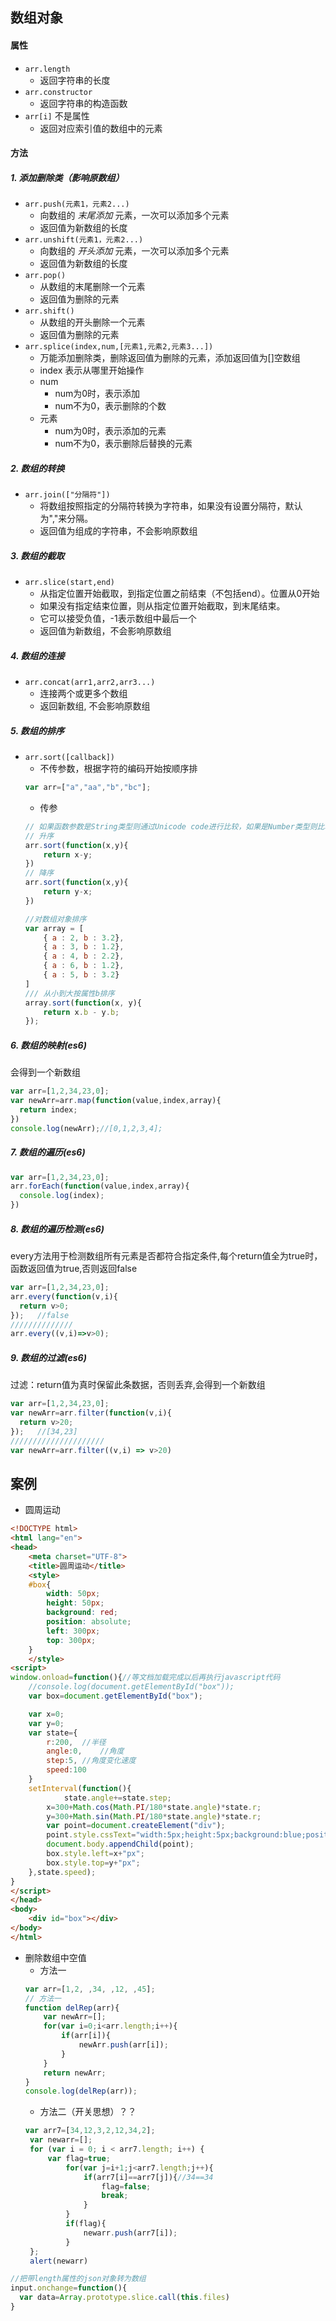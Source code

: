 ## 数组对象
#### 属性
- `arr.length`
  - 返回字符串的长度
- `arr.constructor`
  - 返回字符串的构造函数
- `arr[i]`  不是属性
	- 返回对应索引值的数组中的元素

#### 方法
##### 1. 添加删除类（影响原数组）
- `arr.push(元素1，元素2...)`
	- 向数组的 *末尾添加* 元素，一次可以添加多个元素
	- 返回值为新数组的长度
- `arr.unshift(元素1，元素2...)`
	- 向数组的 *开头添加* 元素，一次可以添加多个元素
	- 返回值为新数组的长度
- `arr.pop()`
	- 从数组的末尾删除一个元素
	- 返回值为删除的元素
- `arr.shift()`
	- 从数组的开头删除一个元素
	- 返回值为删除的元素
- `arr.splice(index,num,[元素1,元素2,元素3...])`
	- 万能添加删除类，删除返回值为删除的元素，添加返回值为[]空数组
	- index 表示从哪里开始操作
	- num
		- num为0时，表示添加
		- num不为0，表示删除的个数
	- 元素
		- num为0时，表示添加的元素
		- num不为0，表示删除后替换的元素

##### 2. 数组的转换
- `arr.join(["分隔符"])`
	- 将数组按照指定的分隔符转换为字符串，如果没有设置分隔符，默认为","来分隔。
	- 返回值为组成的字符串，不会影响原数组

##### 3. 数组的截取
- `arr.slice(start,end)`
	- 从指定位置开始截取，到指定位置之前结束（不包括end）。位置从0开始
	- 如果没有指定结束位置，则从指定位置开始截取，到末尾结束。
	- 它可以接受负值，-1表示数组中最后一个
	- 返回值为新数组，不会影响原数组

##### 4. 数组的连接
- `arr.concat(arr1,arr2,arr3...)`
	- 连接两个或更多个数组
	- 返回新数组, 不会影响原数组

##### 5. 数组的排序
- `arr.sort([callback])`
	- 不传参数，根据字符的编码开始按顺序排
	```javascript
	var arr=["a","aa","b","bc"];
	```
	- 传参
	```javascript
	// 如果函数参数是String类型则通过Unicode code进行比较，如果是Number类型则比较值的大小
	// 升序
	arr.sort(function(x,y){
		return x-y;
	})
	// 降序
	arr.sort(function(x,y){
		return y-x;
	})

	//对数组对象排序
	var array = [
		{ a : 2, b : 3.2},
		{ a : 3, b : 1.2},
		{ a : 4, b : 2.2},
		{ a : 6, b : 1.2},
		{ a : 5, b : 3.2}
	]
	/// 从小到大按属性b排序
	array.sort(function(x, y){
		return x.b - y.b;
	});
	```

##### 6. 数组的映射(es6)
会得到一个新数组

```javascript
var arr=[1,2,34,23,0];
var newArr=arr.map(function(value,index,array){
  return index;
})
console.log(newArr);//[0,1,2,3,4];
```

##### 7. 数组的遍历(es6)
```javascript
var arr=[1,2,34,23,0];
arr.forEach(function(value,index,array){
  console.log(index);
})
```
##### 8. 数组的遍历检测(es6)
every方法用于检测数组所有元素是否都符合指定条件,每个return值全为true时，函数返回值为true,否则返回false

```javascript
var arr=[1,2,34,23,0];
arr.every(function(v,i){
  return v>0;
});   //false
//////////////
arr.every((v,i)=>v>0);
```
##### 9. 数组的过滤(es6)
过滤：return值为真时保留此条数据，否则丢弃,会得到一个新数组

```javascript
var arr=[1,2,34,23,0];
var newArr=arr.filter(function(v,i){
  return v>20;
});   //[34,23]
/////////////////////
var newArr=arr.filter((v,i) => v>20)
```

## 案例
- 圆周运动
```html
<!DOCTYPE html>
<html lang="en">
<head>
	<meta charset="UTF-8">
	<title>圆周运动</title>
	<style>
	#box{
		width: 50px;
		height: 50px;
		background: red;
		position: absolute;
		left: 300px;
		top: 300px;
	}
	</style>
<script>
window.onload=function(){//等文档加载完成以后再执行javascript代码
    //console.log(document.getElementById("box"));
    var box=document.getElementById("box");

    var x=0;
    var y=0;
    var state={
    	r:200,	//半径
    	angle:0,	//角度
    	step:5,	//角度变化速度
    	speed:100
    }
    setInterval(function(){
    		state.angle+=state.step;
        x=300+Math.cos(Math.PI/180*state.angle)*state.r;
        y=300+Math.sin(Math.PI/180*state.angle)*state.r;
        var point=document.createElement("div");
        point.style.cssText="width:5px;height:5px;background:blue;position:absolute;left:"+x+"px;top:"+y+"px";
        document.body.appendChild(point);
        box.style.left=x+"px";
        box.style.top=y+"px";
    },state.speed);
}
</script>
</head>
<body>
	<div id="box"></div>
</body>
</html>
```

- 删除数组中空值
	- 方法一
	```javascript
	var arr=[1,2, ,34, ,12, ,45];
	// 方法一
	function delRep(arr){
		var newArr=[];
		for(var i=0;i<arr.length;i++){
			if(arr[i]){
				newArr.push(arr[i]);
			}
		}
		return newArr;
	}
	console.log(delRep(arr));
	```
	- 方法二（开关思想）？？
	```javascript
	var arr7=[34,12,3,2,12,34,2];
	 var newarr=[];
	 for (var i = 0; i < arr7.length; i++) {
		 var flag=true;
			 for(var j=i+1;j<arr7.length;j++){
				 if(arr7[i]==arr7[j]){//34==34
					 flag=false;
					 break;
				 }
			 }
			 if(flag){
				 newarr.push(arr7[i]);
			 }        
	 };
	 alert(newarr)
	```

```javascript
//把带length属性的json对象转为数组
input.onchange=function(){
  var data=Array.prototype.slice.call(this.files)
}
```
